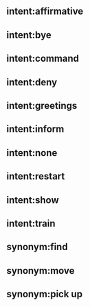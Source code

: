 ## intent:affirmative

## intent:bye

## intent:command

## intent:deny

## intent:greetings

## intent:inform

## intent:none

## intent:restart

## intent:show

## intent:train

## synonym:find


## synonym:move


## synonym:pick up
